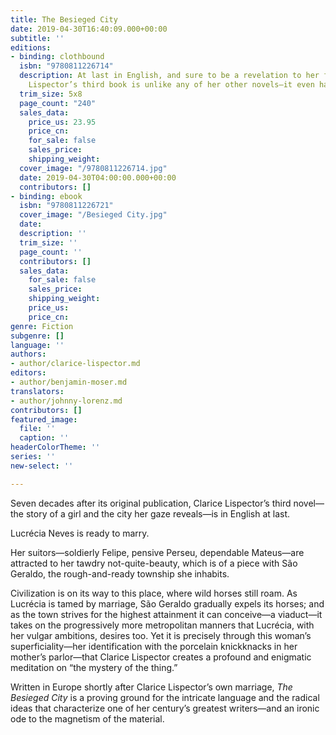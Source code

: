 ```yaml
---
title: The Besieged City
date: 2019-04-30T16:40:09.000+00:00
subtitle: ''
editions:
- binding: clothbound
  isbn: "9780811226714"
  description: At last in English, and sure to be a revelation to her fans, Clarice
    Lispector’s third book is unlike any of her other novels—it even has a happy ending
  trim_size: 5x8
  page_count: "240"
  sales_data:
    price_us: 23.95
    price_cn: 
    for_sale: false
    sales_price: 
    shipping_weight: 
  cover_image: "/9780811226714.jpg"
  date: 2019-04-30T04:00:00.000+00:00
  contributors: []
- binding: ebook
  isbn: "9780811226721"
  cover_image: "/Besieged City.jpg"
  date: 
  description: ''
  trim_size: ''
  page_count: ''
  contributors: []
  sales_data:
    for_sale: false
    sales_price: 
    shipping_weight: 
    price_us: 
    price_cn: 
genre: Fiction
subgenre: []
language: ''
authors:
- author/clarice-lispector.md
editors:
- author/benjamin-moser.md
translators:
- author/johnny-lorenz.md
contributors: []
featured_image:
  file: ''
  caption: ''
headerColorTheme: ''
series: ''
new-select: ''

---
```

Seven decades after its original publication, Clarice Lispector’s third novel—the story of a girl and the city her gaze reveals—is in English at last. 

Lucrécia Neves is ready to marry. 

Her suitors—soldierly Felipe, pensive Perseu, dependable Mateus—are attracted to her tawdry not-quite-beauty, which is of a piece with São Geraldo, the rough-and-ready township she inhabits.

Civilization is on its way to this place, where wild horses still roam. As Lucrécia is tamed by marriage, São Geraldo gradually expels its horses; and as the town strives for the highest attainment it can conceive—a viaduct—it takes on the progressively more metropolitan manners that Lucrécia, with her vulgar ambitions, desires too. Yet it is precisely through this woman’s superficiality—her identification with the porcelain knickknacks in her mother’s parlor—that Clarice Lispector creates a profound and enigmatic meditation on “the mystery of the thing.” 

Written in Europe shortly after Clarice Lispector’s own marriage, _The Besieged City_ is a proving ground for the intricate language and the radical ideas that characterize one of her century’s greatest writers—and an ironic ode to the magnetism of the material.